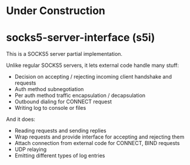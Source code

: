 # Under Construction
# socks5-server-interface (s5i)
This is a SOCKS5 server partial implementation. 

Unlike regular SOCKS5 servers, it lets external code handle many stuff:
- Decision on accepting / rejecting incoming client handshake and requests
- Auth method subnegotiation
- Per auth method traffic encapsulation / decapsulation
- Outbound dialing for CONNECT request
- Writing log to console or files

And it does:
- Reading requests and sending replies
- Wrap requests and provide interface for accepting and rejecting them
- Attach connection from external code for CONNECT, BIND requests
- UDP relaying
- Emitting different types of log entries 

